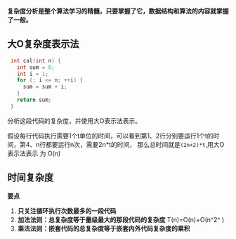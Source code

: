 **复杂度分析是整个算法学习的精髓，只要掌握了它，数据结构和算法的内容就掌握了一般。**

## 大O复杂度表示法
```c
 int cal(int n) {
   int sum = 0;
   int i = 1;
   for (; i <= n; ++i) {
     sum = sum + i;
   }
   return sum;
 }
```
分析这段代码的复杂度，并使用大O表示法表示。

假设每行代码执行需要1个t单位的时间，可以看到第1、2行分别要运行1个t的时间，第4、n行都要运行n次，需要2n*t的时间，
那么总时间就是`(2n+2)*t`,用大O表示法表示 为 O(n)

## 时间复杂度
**要点**
1. **只关注循环执行次数最多的一段代码**
2. **加法法则：总复杂度等于量级最大的那段代码的复杂度**
T(n)=O(n)+O(n^2^ )
3. **乘法法则：嵌套代码的总复杂度等于嵌套内外代码复杂度的乘积**
